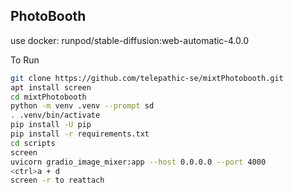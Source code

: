 

## PhotoBooth
use docker: runpod/stable-diffusion:web-automatic-4.0.0

To Run

```bash
git clone https://github.com/telepathic-se/mixtPhotobooth.git
apt install screen
cd mixtPhotobooth
python -m venv .venv --prompt sd
. .venv/bin/activate
pip install -U pip
pip install -r requirements.txt
cd scripts
screen
uvicorn gradio_image_mixer:app --host 0.0.0.0 --port 4000
<ctrl>a + d
screen -r to reattach

```
